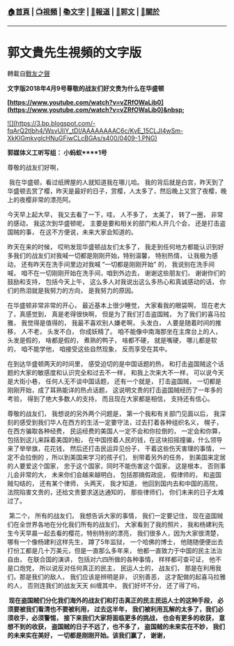 ###  [:house:首頁](https://github.com/ourhimalayas/home) | [:tv:視頻](https://github.com/ourhimalayas/videos) | [:books:文字](https://github.com/ourhimalayas/txt) | [:newspaper:報道](https://github.com/ourhimalayas/news) | [:eagle:郭文](https://github.com/ourhimalayas/guomedia) | [:pray:關於](https://github.com/ourhimalayas/home/tree/master/about)
---
# 郭文貴先生視頻的文字版
轉載自[戰友之聲](http://littleantvoice.blogspot.com)

**文字版2018年4月9号尊敬的战友们好文贵为什么在华盛顿**



**[https://www.youtube.com/watch?v=vZRfOWaLib0](https://www.youtube.com/watch?v=vZRfOWaLib0)&nbsp;&nbsp;**



[!\[\](https://3.bp.blogspot.com/-fqArQ2tIbh4/WsvUliY_tDI/AAAAAAAAC6c/KvE_15CLJI4wSm-XkKIGmkvglcHNuGFiwCLcBGAs/s400/0409-1.PNG)](https://3.bp.blogspot.com/-fqArQ2tIbh4/WsvUliY_tDI/AAAAAAAAC6c/KvE_15CLJI4wSm-XkKIGmkvglcHNuGFiwCLcBGAs/s1600/0409-1.PNG)





**郭媒体义工听写组： 小蚂蚁****1号**



尊敬的战友们好啊，



&nbsp;我在华盛顿，看过纸牌屋的人就知道我在哪儿哈。 我的背后就是白宫，昨天到了华盛顿去赏了樱，昨天是最好的日子，赏樱，人太多了，然后晚上又赏了夜樱，晚上的夜樱非常的漂亮阿。



今天早上起大早， 我又去看了一下，哇， 人不多了， 太美了， 转了一圈， 非常的感动， 我这次到华盛顿呢， 主要是要和相关的部门和人开几个会， 还是打击盗国贼的事， 在这不方便说，未来大家会知道的。



昨天在来的时候， 哎哟发现华盛顿战友们太多了， 我走到任何地方都能认识到好多我们的战友们对我喊一切都是刚刚开始，特别温馨， 特别热情， 让我极为感动， 还有昨天在洗手间里边对我喊&nbsp;“一切都是刚刚开始”&nbsp;的， 我说别在洗手间喊， 咱不在一切刚刚开始在洗手间，咱到外边去， 谢谢这些朋友们， 谢谢你们的鼓励和支持， 包括今天上午， 这么多人对我说出这么多热心和真诚感动的话， 你们的热泪就是我努力的方向， 是我努力的原因。



在华盛顿非常非常的开心， 最近基本上很少睡觉， 大家看我的眼袋啊， 现在老大了，真感觉到， 真是老得很快啊， 但是为了我们打击盗国贼， 为了我们的喜马拉雅， 我觉得是值得的， 我最不喜欢别人嫌老啊， 头发白， 人要是随着时间的推移， 人不老， 头发不白， 你成妖精了。 咱不能像中南海那坐在主席台上的人， 头发是假的， 啥都是假的， 煮熟的鸭子， 啥都不硬， 就是嘴硬， 哪儿都是软的， 咱不能学他， 咱接受这些自然现象， 反而享受在其中。



在到达华盛顿两天的时间里， 感受迫切的是中国话题的热， 和打击盗国贼这个话题的大家的敏感度和认识完全和过去不一样， 和我上次来大不一样， 可以说今天是大街小巷， 任何人无不谈中国话题， 还有一个就是， 打击盗国贼， 一切都是刚刚开始，成了耳熟能详的热点话题， 这说明文贵的打击盗国贼经历了一年多的考验， 得到了绝大多数人的支持， 而且现在大家都是相信， 支持还有信心。



尊敬的战友们， 我想说的另外两个问题是， 第一个我和有关部门见面以后， 我深刻的感受到我们华人在西方的生活一定要守法，过去打着各种组织名义， 幌子， 在西方骗取各种经费， 民运经费的美国人一定不会和你拉倒的， 一定会和你算， 包括到这儿来踩着美国的船， 在中国捞着人民的钱，在这块招摇撞骗，什么领导来了举举旗，花花钱， 然后还打击民运异见份子， 干着这些伤天害理的事情， 一定不会拉倒的 ，所以到美国来学习的孩子们， 别带着另外的任务， 到美国来定居的人要爱这个国家， 忠于这个国家，同时不能伤害这个国家， 这是根本， 否则事儿会非常的大， 未来你们会越来越明白， 包括那搞假政庇， 假律师的， 和盗国贼勾结的， 还有某个律师， 头两天， 我才知道， 他回到国内去和中国的高院， 法院陷害文贵的，还给文贵要求送达通知的， 那些律师们， 你们未来的日子太难过了。



&nbsp;第二个， 所有的战友们， 我想告诉大家的事情， 我们一定要记住， 现在盗国贼们在全世界各地在分化我们所有的战友们， 大家看到了我的照片， 我和杨建利先生今天早晨一起去看的樱花，特别特别的漂亮， 我们很多人，因为大家很清楚， 哪有一个像杨建利这样先生， 蹲了5年监狱， 一个哈佛的博士， 他随随便便出去打份工都是几十万美元，但是一直那么多年来， 他都一直致力于中国的民主法治自由， 在联合国的演讲， 包括对六四所做的各种事情， 样样都可查可证， 他不是口炮党， 所以说反对任何真正的民主， 民运人士的， 战友们， 那是在利用我们，那是我们的敌人， 我们应该是辨明是非， 识别善恶， 这才配做的起喜马拉雅的人， 否则连我们的战友天天 纠缠其中， 我们好坏不分， 还了得了吗，



**&nbsp;现在盗国贼们分化我们海外的战友们和打击真正的民主民运人士的这种手段， 必须要被我们看清也不要被利用， 过去这半年， 我们被利用瓦解的太多了，我们必须收手，必须警惕， 接下来我们大家将面临更多的挑战， 也会有更多的收获， 意想不到的收获， 盗国贼的日子不远了，也不多了， 盗国贼的未来实在不妙， 我们的未来实在美好， 一切都是刚刚开始。该我们赢了， 谢谢，**